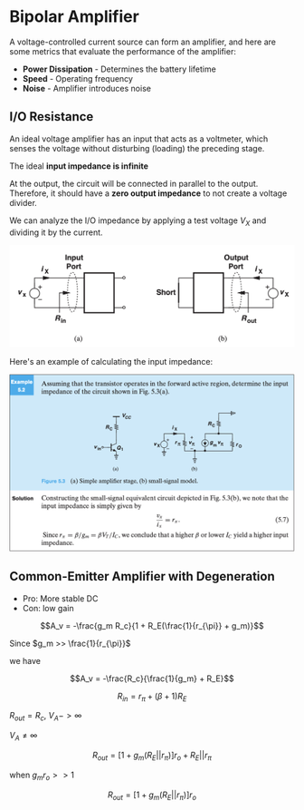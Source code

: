 # Bipolar Amplifier

A voltage-controlled current source can form an amplifier, and here are some metrics that evaluate the performance of the amplifier:
* **Power Dissipation** - Determines the battery lifetime
* **Speed** - Operating frequency
* **Noise** - Amplifier introduces noise

## I/O Resistance

An ideal voltage amplifier has an input that acts as a voltmeter, which senses the voltage without disturbing (loading) the preceding stage.

The ideal **input impedance is infinite**

At the output, the circuit will be connected in parallel to the output. Therefore, it should have a **zero output impedance** to not create a voltage divider.

We can analyze the I/O impedance by applying a test voltage $V_X$ and dividing it by the current.

![Figure6](./image/Figure6.png)

Here's an example of calculating the input impedance:

![Figure7](./image/Figure7.png)


## Common-Emitter Amplifier with Degeneration

* Pro: More stable DC 
* Con: low gain

$$A_v = -\frac{g_m R_c}{1 + R_E(\frac{1}{r_{\pi}} + g_m)}$$

Since $g_m >> \frac{1}{r_{\pi}}$

we have

$$A_v = -\frac{R_c}{\frac{1}{g_m} + R_E}$$

$$R_{in} = r_{\pi} + (\beta + 1) R_E$$

$R_{out} = R_c$, $V_A -> \infty$

$V_A \neq \infty$

$$R_{out} = [1 + g_m (R_E || r_{\pi})]r_o + R_E || r_{\pi}$$

when $g_m r_o >> 1$

$$R_{out} = [1 + g_m (R_E || r_{\pi})]r_o$$ 


